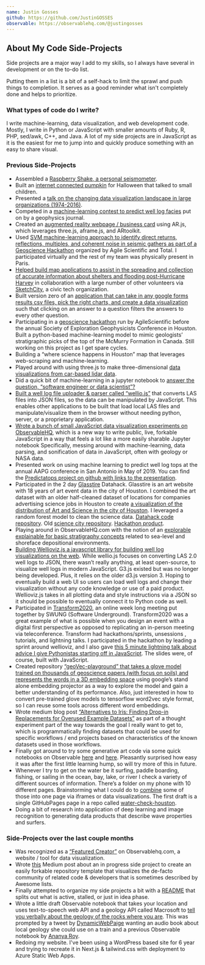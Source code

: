 ```yaml
---
name: Justin Gosses
github: https://github.com/JustinGOSSES
observable: https://observablehq.com/@justingosses
---
```


## About My Code Side-Projects
Side projects are a major way I add to my skills, so I always have several in development or on the to-do list.

Putting them in a list is a bit of a self-hack to limit the sprawl and push things to completion. 
It serves as a good reminder what isn't completely done and helps to prioritize.

### What types of code do I write?
I write machine-learning, data visualization, and web development code. Mostly, I write in Python or JavaScript with smaller amounts of Ruby, R, PHP, sed/awk, C++, and Java. A lot of my side projects are in JavaScript as it is the easiest for me to jump into and quickly produce something with an easy to share visual.

### Previous Side-Projects
- Assembled a <a href="https://54.87.153.110/raspberry-shake-personal-seismometer/">Raspberry Shake, a personal seismometer</a>.
- Built an <a href="https://twitter.com/JustinGosses/status/793264892652380160">internet connected pumpkin</a> for Halloween that talked to small children.
- Presented a <a href="https://www.meetup.com/Houston-Data-Visualization-Meetup/events/233893631/">talk on the changing data visualization landscape in large organizations (1974-2016)</a>.
- Competed in a <a href="https://twitter.com/JustinGosses/status/827585546247618560">machine-learning contest to predict well log facies</a> put on by a geophysics journal.
- Created an <a href="https://justingosses.github.io/AR_BusinessCard/">augmented reality webpage / business card</a> using AR.js, which leverages three.js, aframe.js, and ARtoolkit.
- Used <a href="https://github.com/yuriyi/hackathon2017/blob/master/README.md">SVM machine-learning approach to identify direct returns, reflections, multiples, and coherent noise in seismic gathers as part of a Geoscience Hackathon</a> organized by Agile Scientific and Total. I participated virtually and the rest of my team was physically present in Paris.
- <a href="https://sketchcity.org/category/harvey/">Helped build map applications to assist in the spreading and collection of accurate information about shelters and flooding post-Hurricane Harvey</a> in collaboration with a large number of other volunteers via <a href="http://sketchcity.org/">SketchCity</a>, a civic tech organization.
- Built version zero of an <a href="https://github.com/JustinGOSSES/SurViz_dcjs_googleform">application that can take in any google forms results csv files, pick the right charts, and create a data visualization</a> such that clicking on an answer to a question filters the answers to every other question.
- Participating in a <a href="https://agilescientific.com/events/2017/9/22/geophysics-hackathon">geoscience hackathon</a> run by AgileScientific before the annual Society of Exploration Geophysicists Conference in Houston. Built a python-based machine-learning model to mimic geologists’ stratigraphic picks of the top of the McMurry Formation in Canada. Still working on this project as I get spare cycles.
- Building a “where science happens in Houston” map that leverages web-scraping and machine-learning.
- Played around with using three.js to make three-dimensional <a href="https://justingosses.github.io/lidar_threejs_playground/">data visualizations from car-based lidar data</a>.
- Did a quick bit of machine-learning in a jupyter notebook to <a href="https://github.com/JustinGOSSES/WhichJobTitle">answer the question, “software engineer or data scientist”?</a>
- <a href="https://github.com/JustinGOSSES/wellio.js">Built a well log file uploader & parser called “wellio.js”</a> that converts LAS files into JSON files, so the data can be manipulated by JavaScript. This enables other applications to be built that load local LAS files and manipulate/visualize them in the browser without needing python, server, or a proprietary application.
- <a href="https://beta.observablehq.com/@justingosses/">Wrote a bunch of small JavaScript data visualization experiments on ObservableHQ</a>, which is a new way to write public, live, forkable JavaScript in a way that feels a lot like a more easily sharable Jupyter notebook Specifically, messing around with machine-learning, data parsing, and sonification of data in JavaScript, often with geology or NASA data.
- Presented work on using machine learning to predict well log tops at the annual AAPG conference in San Antonio in May of 2019. You can find the <a href="https://justingosses.github.io/predictatops/html/index.html">Predictatops project on github with links to the presentation</a>.
- Participated in the 2 day <a href="https://glasstire.com/">Glasstire</a> Datahack. Glasstire is an art website with 18 years of art event data in the city of Houston. I combined the art dataset with an older half-cleaned dataset of locations for companies advertising science jobs in Houston to create <a href="https://justingosses.github.io/glasstiredatahack/kepler/index.html">a visualization of the distribution of Art and Science in the city of Houston</a>. I leveraged a random forest model to clean the science data. <a href="https://github.com/JustinGOSSES/glasstiredatahack">Datahack code repository</a>. Old <a href="https://github.com/JustinGOSSES/HoustonScienceCity">science city repository</a>. <a href="https://justingosses.github.io/glasstiredatahack/kepler/index.html">Hackathon product</a>.
- Playing around in ObservableHQ.com with the notion of an <a href="https://observablehq.com/@justingosses/overly-simplified-stratigraphic-modeling">explorable explainable for basic stratigraphy concepts</a> related to sea-level and shoreface depositional environments.
- <a href="https://github.com/JustinGOSSES/wellioviz">Building Wellioviz.js a javascript library for building well log visualizations on the web</a>. While wellio.js focuses on converting LAS 2.0 well logs to JSON, there wasn’t really anything, at least open-source, to visualize well logs in modern JavaScript. G3.js existed but was no longer being developed. Plus, it relies on the older d3.js version 3.  Hoping to eventually build a web UI so users can load well logs and change their visualization without any code knowledge or use of a paid product. Wellioviz.js takes in all plotting data and style instructions via a JSON so it should be possible to eventually connect it to Python code as well.
- Participated in <a href='https://softwareunderground.org/blog'>Transform2020</a>, an online week long meeting put together by SWUNG (Software Underground).  Transform2020 was a great example of what is possible when you design an event with a digital first perspective as opposed to replicating an in-person meeting via teleconference. Transform had hackathons/sprints, unsessions , tutorials, and lightning talks. I participated in the hackathon by leading a sprint around wellioviz, and I also gave <a href="https://observablehq.com/@justingosses/draft-shifting-from-scientific-python-to-a-javascript-mind">this 5 minute lightning talk about advice I give Pythonistas starting off in JavaScript</a>. The slides were, of course, built with JavaScript.
- Created repository <a href="https://github.com/JustinGOSSES/geoVec-playground">“geoVec-playground” that takes a glove model trained on thousands of geoscience papers (with focus on soils) and represents the words in a 3D embedding space</a> using google’s stand alone embedding projector as a way to explore the model and gain a better understanding of its performance. Also, just interested in how to convert pre-trained glove models to tensorflow word2vec style format, so I can reuse some tools across different word embeddings.
- Wrote medium blog post <a href="https://justingosses.medium.com/alternatives-to-iris-finding-drop-in-replacements-for-overused-example-datasets-ecea03b4ad00">“Alternatives to Iris: Finding Drop-in Replacements for Overused Example Datasets”</a> as part of a thought experiment part of the way towards the goal I really want to get to, which is programmatically finding datasets that could be used for specific workflows / end projects based on characteristics of the known datasets used in those workflows.
- Finally got around to try some generative art code via some quick notebooks on Observable <a href="https://observablehq.com/@justingosses/messing-around-with-a-fork-2342">here</a> and <a href="https://observablehq.com/@justingosses/svg-rectangles">here</a>. Pleasantly surprised how easy it was after the first little learning hump, so will try more of this in future.
- Whenever I try to get on the water be it surfing, paddle boarding, fishing, or sailing in the ocean, bay, lake, or river I check a variety of different sources of information. There’s a folder on my phone with  10 different pages. Brainstorming what I could do to <a href="https://github.com/JustinGOSSES/sideproject_planning/blob/master/water_activities_dashboard_houston.md">combine</a> some of those into one page via iframes or data visualizations. The first draft is a single GitHubPages page in a repo called <a href="https://github.com/JustinGOSSES/water-check-houston">water-check-houston</a>.
- Doing a bit of research into application of deep learning and image recognition to generating data products that describe wave properties and surfers.

### Side-Projects over the last couple months
- Was recognized as a <a href="https://observablehq.com/community">“Featured Creator”</a> on Observablehq.com, a website / tool for data visualization.
- Wrote <a href="https://justingosses.medium.com/beyond-awesome-lists-3ccb074f7859">this</a> Medium post about an in progress side project to create an easily forkable repository template that visualizes the de-facto community of related code & developers that is sometimes described by Awesome lists.
- Finally attempted to organize my side projects a bit with a <a href="https://github.com/JustinGOSSES/sideproject_planning/blob/master/README.md">README</a> that splits out what is active, stalled, or just in idea phase.
- Wrote a little draft Observable notebook that takes your location and uses text-to-speech web API and a geology API called Macrosoft to <a href="https://observablehq.com/@justingosses/stratigraphy-speech">tell you verbally about the geology of the rocks where you are</a>. This was prompted by a tweet by <a href="https://twitter.com/DynamicWebPaige">DynamicWebPaige</a> wanting an audio book about local geology she could use on a train and a previous Observable notebook by <a href="https://observablehq.com/@ananya-roy/stratigraphy-visualizer">Ananya Roy</a>. 
- Redoing my website. I've been using a WordPress based site for 6 year and trying to recreate it in Next.js & tailwind.css with deployment to Azure Static Web Apps.